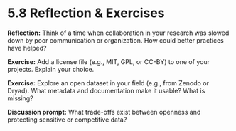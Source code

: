 # 5.8 Reflection & Exercises

**Reflection:** Think of a time when collaboration in your research was slowed down by poor communication or organization. How could better practices have helped?

**Exercise:** Add a license file (e.g., MIT, GPL, or CC-BY) to one of your projects. Explain your choice.

**Exercise:** Explore an open dataset in your field (e.g., from Zenodo or Dryad). What metadata and documentation make it usable? What is missing?

**Discussion prompt:** What trade-offs exist between openness and protecting sensitive or competitive data?
